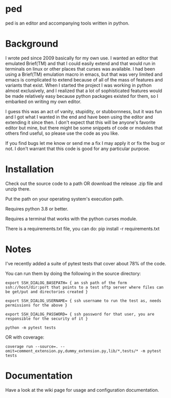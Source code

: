 ped
===

ped is an editor and accompanying tools written in python.


Background
==========

I wrote ped since 2009  basically for my own use. I wanted an editor that emulated Brief(TM) and that I could easily extend and that would run in terminals on linux or other places that curses was available. I had been using a Brief(TM) emulation macro in emacs, but that was very limited and emacs is complicated to extend because of all of the mass of features and variants that exist. When I started the project I was working in python almost exclusively, and I realized that a lot of sophisticated features would be made relatively easy because python packages existed for them, so I embarked on writing my own editor.

I guess this was an act of vanity, stupidity, or stubbornness, but it was fun and I got what I wanted in the end and have been using the editor and extending it since then. I don't expect that this will be anyone's favorite editor but mine, but there might be some snippets of code or modules that others find useful, so please use the code as you like.

If you find bugs let me know or send me a fix I may apply it or fix the bug or not. I don't warrant that this code is good for any particular purpose.


Installation
============

Check out the source code to a path OR download the release .zip file and unzip there.

Put the path on your operating system's execution path.

Requires python 3.8 or better.

Requires a terminal that works with the python curses module.

There is a requirements.txt file, you can do: pip install -r requirements.txt

Notes
=====

I've recently added a suite of pytest tests that cover about 78% of the code.

You can run them by doing the following in the source directory:

    export SSH_DIALOG_BASEPATH= { an ssh path of the form ssh://host/dir:port that points to a test sftp server where files can be get/put and directories created }

    export SSH_DIALOG_USERNAME= { ssh username to run the test as, needs permissions for the above }

    export SSH_DIALOG_PASSWORD= { ssh password for that user, you are responsible for the security of it }

    python -m pytest tests

OR with coverage:

    coverage run --source=. --omit=comment_extension.py,dummy_extension.py,lib/*,tests/* -m pytest tests


Documentation
=============

Have a look at the wiki page for usage and configuration documentation.
